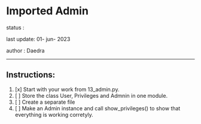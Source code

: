 # Imported Admin

status :

last update: 01- jun- 2023

author : Daedra
<hr/>

## Instructions:

1. [x] Start with your work from 13_admin.py. 
2. [ ] Store the class User, Privileges and Admnin in one module. 
3. [ ] Create a separate file
4. [ ] Make an Admin instance and call show_privileges()
to show that everything is working corretyly.

